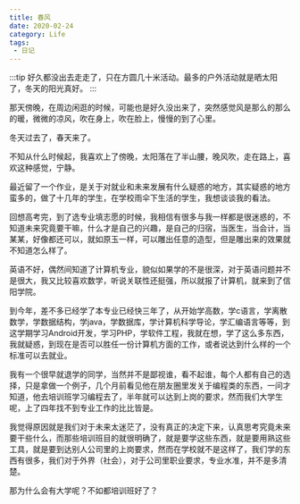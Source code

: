 ```yaml
---
title: 春风
date: 2020-02-24
category: Life
tags:
 - 日记
---
```


:::tip
好久都没出去走走了，只在方圆几十米活动。最多的户外活动就是晒太阳了，冬天的阳光真好。
:::

<!-- more -->

那天傍晚，在周边闲逛的时候，可能也是好久没出来了，突然感觉风是那么的那么的暖，微微的凉风，吹在身上，吹在脸上，慢慢的到了心里。

冬天过去了，春天来了。

不知从什么时候起，我喜欢上了傍晚，太阳落在了半山腰，晚风吹，走在路上，喜欢这种感觉，宁静。

最近留了一个作业，是关于对就业和未来发展有什么疑惑的地方，其实疑惑的地方蛮多的，做了十几年的学生，在学校雨伞下生活的学生，我想谈谈我的看法。

回想高考完，到了选专业填志愿的时候，我相信有很多与我一样都是很迷惑的，不知道未来究竟要干嘛，什么才是自己的兴趣，是自己的归宿，当医生，当会计，当某某，好像都还可以，就如原玉一样，可以雕出任意的造型，但是雕出来的效果就不知道怎么样了。

英语不好，偶然间知道了计算机专业，貌似如果学的不是很深，对于英语问题并不是很大，我又比较喜欢数学，听说关联性还挺强，所以就报了计算机，就来到了信阳学院。

到今年，差不多已经学了本专业已经快三年了，从开始学高数，学c语言，学离散数学，学数据结构，学java，学数据库，学计算机科学导论，学汇编语言等等，到这学期学习Android开发，学习PHP，学软件工程，我就在想，学了这么多东西，我就疑惑，到现在是否可以胜任一份计算机方面的工作，或者说达到什么样的一个标准可以去就业。

我有一个很早就退学的同学，当然并不是鄙视谁，看不起谁，每个人都有自己的选择，只是拿做一个例子，几个月前看见他在朋友圈里发关于编程类的东西，一问才知道，他去培训班学习编程去了，半年就可以达到上岗的要求，然而我们大学生呢，上了四年找不到专业工作的比比皆是。

我觉得原因就是我们对于未来太迷茫了，没有真正的决定下来，认真思考究竟未来要干些什么，而那些培训班目的就很明确了，就是要学这些东西，就是要用熟这些工具，就是要到达别人公司里的上岗要求，然而在学校就不是这样了，我们学的东西有很多，我们对于外界（社会），对于公司里职业要求，专业水准，并不是多清楚。

那为什么会有大学呢？不如都培训班好了？

